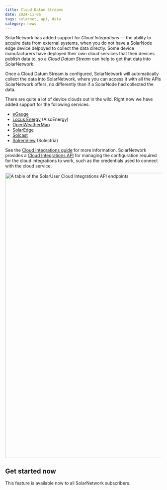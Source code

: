 ```yaml
---
title: Cloud Datum Streams
date: 2024-11-06
tags: solarnet, api, data
category: news
---
```

SolarNetwork has added support for _Cloud Integrations_ — the ability to acquire data from external
systems, when you do not have a SolarNode edge device delpoyed to collect the data directly. Some
device manufacturers have deployed their own cloud services that their devices publish data to, so a
_Cloud Datum Stream_ can help to get that data into SolarNetwork.

<!--more-->

Once a Cloud Datum Stream is configured, SolarNetwork will automatically collect the data
into SolarNetwork, where you can access it with all the APIs SolarNetwork offers, no differently
than if a SolarNode had collected the data.

There are quite a lot of device clouds out in the wild. Right now we have added support for the
following services:

  * [eGauge](eGauge-Cloud-Integrations)
  * [Locus Energy](Locus-Energy-Cloud-Integrations) (AlsoEnergy)
  * [OpenWeatherMap](OpenWeatherMap-Cloud-Integrations)
  * [SolarEdge](SolarEdge-Cloud-Integrations)
  * [Solcast](Solcast-Cloud-Integrations)
  * [SolrenView](SolrenView-Cloud-Integrations) (Solectria)


  See the [Cloud Integrations guide][c2c] for more information. SolarNetwork provides a [Cloud
  Integrations API][solaruser-c2c-api] for managing the configuration required for the cloud
  integrations to work, such as the credentials used to connect with the cloud service.

<img alt="A table of the SolarUser Cloud Integrations API endpoints" src="/img/news/solaruser-cloud-integrations-api-table@2x.png" width="918">

## Get started now

This feature is available now to all SolarNetwork subscribers.


[c2c]: https://github.com/SolarNetwork/solarnetwork/wiki/Cloud-Integrations
[solaruser-c2c-api]: https://github.com/SolarNetwork/solarnetwork/wiki/SolarUser-Cloud-Integrations-API
